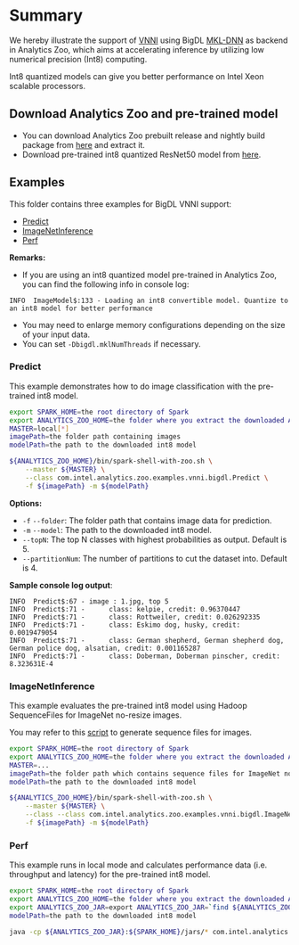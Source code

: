 # Summary
We hereby illustrate the support of [VNNI](https://en.wikichip.org/wiki/x86/avx512vnni) using BigDL [MKL-DNN](https://github.com/intel/mkl-dnn) as backend in Analytics Zoo, which aims at accelerating inference by utilizing low numerical precision (Int8) computing. 

Int8 quantized models can give you better performance on Intel Xeon scalable processors.

## Download Analytics Zoo and pre-trained model
- You can download Analytics Zoo prebuilt release and nightly build package from [here](https://analytics-zoo.github.io/master/#release-download/) and extract it.
- Download pre-trained int8 quantized ResNet50 model from [here](https://drive.google.com/file/d/1xAXX6wHHMlVZU5TlmFANGFsna83Tbnpk/view?usp=sharing).

## Examples
This folder contains three examples for BigDL VNNI support:
- [Predict](#predict)
- [ImageNetInference](#imagenetinference)
- [Perf](#perf)

__Remarks:__
- If you are using an int8 quantized model pre-trained in Analytics Zoo, you can find the following info in console log:
```
INFO  ImageModel$:133 - Loading an int8 convertible model. Quantize to an int8 model for better performance
```
- You may need to enlarge memory configurations depending on the size of your input data.
- You can set `-Dbigdl.mklNumThreads` if necessary.

### Predict
This example demonstrates how to do image classification with the pre-trained int8 model.

```bash
export SPARK_HOME=the root directory of Spark
export ANALYTICS_ZOO_HOME=the folder where you extract the downloaded Analytics Zoo zip package
MASTER=local[*]
imagePath=the folder path containing images
modelPath=the path to the downloaded int8 model

${ANALYTICS_ZOO_HOME}/bin/spark-shell-with-zoo.sh \
    --master ${MASTER} \
    --class com.intel.analytics.zoo.examples.vnni.bigdl.Predict \
    -f ${imagePath} -m ${modelPath}
```

__Options:__
- `-f` `--folder`: The folder path that contains image data for prediction.
- `-m` `--model`: The path to the downloaded int8 model.
- `--topN`: The top N classes with highest probabilities as output. Default is 5.
- `--partitionNum`: The number of partitions to cut the dataset into. Default is 4.

__Sample console log output__:
```
INFO  Predict$:67 - image : 1.jpg, top 5
INFO  Predict$:71 - 	 class: kelpie, credit: 0.96370447
INFO  Predict$:71 - 	 class: Rottweiler, credit: 0.026292335
INFO  Predict$:71 - 	 class: Eskimo dog, husky, credit: 0.0019479054
INFO  Predict$:71 - 	 class: German shepherd, German shepherd dog, German police dog, alsatian, credit: 0.001165287
INFO  Predict$:71 - 	 class: Doberman, Doberman pinscher, credit: 8.323631E-4
```

### ImageNetInference
This example evaluates the pre-trained int8 model using Hadoop SequenceFiles for ImageNet no-resize images.

You may refer to this [script](https://github.com/intel-analytics/BigDL/blob/master/spark/dl/src/main/scala/com/intel/analytics/bigdl/models/utils/ImageNetSeqFileGenerator.scala) to generate sequence files for images.

```bash
export SPARK_HOME=the root directory of Spark
export ANALYTICS_ZOO_HOME=the folder where you extract the downloaded Analytics Zoo zip package
MASTER=...
imagePath=the folder path which contains sequence files for ImageNet no-resize images.
modelPath=the path to the downloaded int8 model

${ANALYTICS_ZOO_HOME}/bin/spark-shell-with-zoo.sh \
    --master ${MASTER} \
    --class --class com.intel.analytics.zoo.examples.vnni.bigdl.ImageNetInference \
    -f ${imagePath} -m ${modelPath}
```


### Perf
This example runs in local mode and calculates performance data (i.e. throughput and latency) for the pre-trained int8 model.

```bash
export SPARK_HOME=the root directory of Spark
export ANALYTICS_ZOO_HOME=the folder where you extract the downloaded Analytics Zoo zip package
export ANALYTICS_ZOO_JAR=export ANALYTICS_ZOO_JAR=`find ${ANALYTICS_ZOO_HOME}/lib -type f -name "analytics-zoo*jar-with-dependencies.jar"`
modelPath=the path to the downloaded int8 model

java -cp ${ANALYTICS_ZOO_JAR}:${SPARK_HOME}/jars/* com.intel.analytics.zoo.examples.vnni.bigdl.Perf -m ${modelPath} -b 64
```